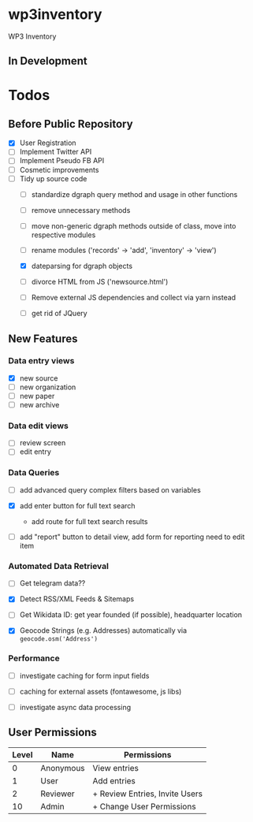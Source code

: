# wp3inventory
WP3 Inventory

## In Development

# Todos

## Before Public Repository

- [x] User Registration
- [ ] Implement Twitter API
- [ ] Implement Pseudo FB API
- [ ] Cosmetic improvements
- [ ] Tidy up source code
  - [ ] standardize dgraph query method and usage in other functions
  - [ ] remove unnecessary methods
  - [ ] move non-generic dgraph methods outside of class, move into respective modules
  - [ ] rename modules ('records' -> 'add', 'inventory' -> 'view')
  - [x] dateparsing for dgraph objects
  - [ ] divorce HTML from JS ('newsource.html')
  - [ ] Remove external JS dependencies and collect via yarn instead
  - [ ] get rid of JQuery


## New Features


### Data entry views
- [x] new source
- [ ] new organization
- [ ] new paper
- [ ] new archive

### Data edit views

- [ ] review screen
- [ ] edit entry

### Data Queries

- [ ] add advanced query complex filters based on variables
- [x] add enter button for full text search
  - add route for full text search results
- [ ] add "report" button to detail view, add form for reporting need to edit item


### Automated Data Retrieval
- [ ] Get telegram data??
- [x] Detect RSS/XML Feeds & Sitemaps
- [ ] Get Wikidata ID: get year founded (if possible), headquarter location
- [x] Geocode Strings (e.g. Addresses) automatically via `geocode.osm('Address')`


### Performance

- [ ] investigate caching for form input fields
- [ ] caching for external assets (fontawesome, js libs)
- [ ] investigate async data processing



## User Permissions

Level | Name | Permissions
------|------|------------
0     | Anonymous | View entries
1     | User  | Add entries
2     | Reviewer | + Review Entries, Invite Users
10    | Admin   | + Change User Permissions 

